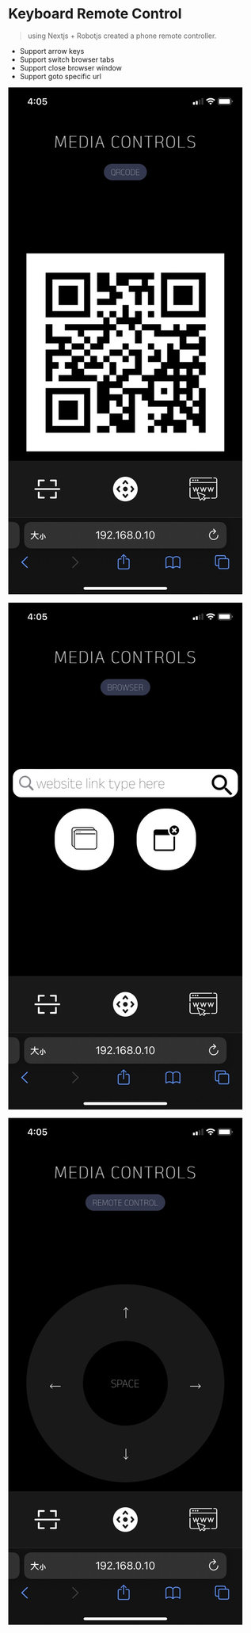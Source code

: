 # Keyboard Remote Control

> using Nextjs + Robotjs created a phone remote controller.

- Support arrow keys
- Support switch browser tabs
- Support close browser window
- Support goto specific url

![](./screenshot1.jpg)

![](./screenshot2.jpg)

![](./screenshot3.jpg)